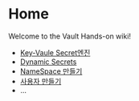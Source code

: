 # Home

Welcome to the Vault Hands-on wiki!

* [Key-Vaule Secret엔진](https://github.com/powhapki/ha-se/wiki/Key-Value-Secret-Engine)
* [Dynamic Secrets](https://github.com/powhapki/ha-se/wiki/Dynamic-Secrets)
* [NameSpace 만들기](https://github.com/powhapki/ha-se/wiki/NameSpace-%EB%A7%8C%EB%93%A4%EA%B8%B0)
* [사용자 만들기](https://github.com/powhapki/ha-se/wiki/User-Create)
* ...


